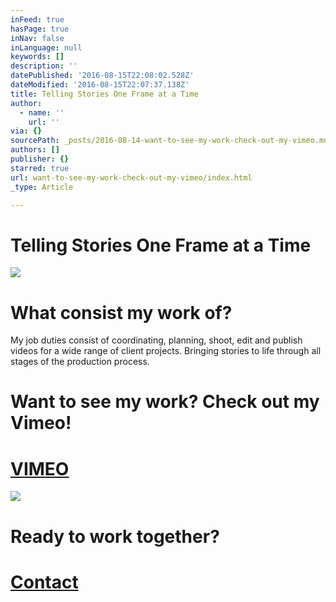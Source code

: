 ```yaml
---
inFeed: true
hasPage: true
inNav: false
inLanguage: null
keywords: []
description: ''
datePublished: '2016-08-15T22:08:02.528Z'
dateModified: '2016-08-15T22:07:37.138Z'
title: Telling Stories One Frame at a Time
author:
  - name: ''
    url: ''
via: {}
sourcePath: _posts/2016-08-14-want-to-see-my-work-check-out-my-vimeo.md
authors: []
publisher: {}
starred: true
url: want-to-see-my-work-check-out-my-vimeo/index.html
_type: Article

---
```

# Telling Stories One Frame at a Time
![](https://the-grid-user-content.s3-us-west-2.amazonaws.com/0cea3cec-8f3a-4a2d-823b-e566f62e10bc.png)

# What consist my work of?

My job duties consist of coordinating, planning, shoot, edit and publish videos for a wide range of client projects. Bringing stories to life through all stages of the production process.

# Want to see my work? Check out my Vimeo!

# [VIMEO][0]
![](https://the-grid-user-content.s3-us-west-2.amazonaws.com/7360dc96-1528-44e7-b7df-3dbad24df1ad.png)

# Ready to work together?

# [Contact][1]

[0]: https://vimeo.com/stevenoiz
[1]: stevensongrullon@gmail.com